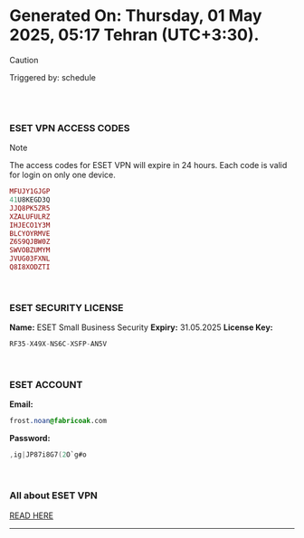 # Generated On: Thursday, 01 May 2025, 05:17 Tehran (UTC+3:30).

> [!CAUTION]
> Triggered by: schedule

<br><br>

### ESET VPN ACCESS CODES

> [!NOTE]
> The access codes for ESET VPN will expire in 24 hours.
> Each code is valid for login on only one device.

```ruby
MFUJY1GJGP
41U8KEGD3Q
JJQ8PK5ZR5
XZALUFULRZ
IHJECO1Y3M
BLCYOYRMVE
Z6S9QJBW0Z
SWVOBZUMYM
JVUG03FXNL
Q8I8XODZTI
```

<br>

### ESET SECURITY LICENSE

**Name:** ESET Small Business Security
**Expiry:** 31.05.2025
**License Key:**

```POV-Ray SDL
RF35-X49X-NS6C-XSFP-AN5V
```

<br>

### ESET ACCOUNT

**Email:**

```CSS
frost.noan@fabricoak.com
```

**Password:**

```POV-Ray SDL
,ig|JP87i8G7(2O`g#o
```

<br>

### All about ESET VPN

[READ HERE](https://t.me/F_NiREvil/2113)

---

<br><br>

